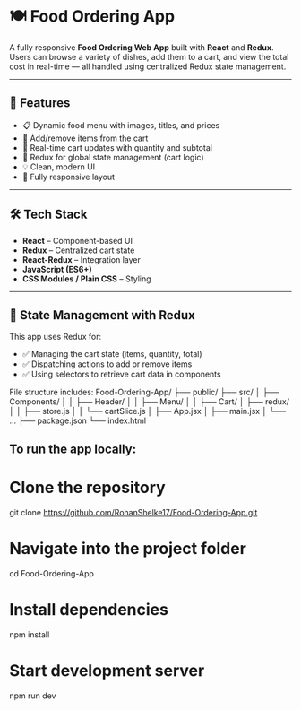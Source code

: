 # 🍽️ Food Ordering App

A fully responsive **Food Ordering Web App** built with **React** and **Redux**.  
Users can browse a variety of dishes, add them to a cart, and view the total cost in real-time — all handled using centralized Redux state management.

---

## 🚀 Features

- 📋 Dynamic food menu with images, titles, and prices
- 🛒 Add/remove items from the cart
- 🔁 Real-time cart updates with quantity and subtotal
- 🧠 Redux for global state management (cart logic)
- 💡 Clean, modern UI
- 📱 Fully responsive layout

---

## 🛠️ Tech Stack

- **React** – Component-based UI
- **Redux** – Centralized cart state
- **React-Redux** – Integration layer
- **JavaScript (ES6+)**
- **CSS Modules / Plain CSS** – Styling

---

## 🧠 State Management with Redux

This app uses Redux for:

- ✅ Managing the cart state (items, quantity, total)
- ✅ Dispatching actions to add or remove items
- ✅ Using selectors to retrieve cart data in components

File structure includes:
Food-Ordering-App/
├── public/
├── src/
│ ├── Components/
│ │ ├── Header/
│ │ ├── Menu/
│ │ ├── Cart/
│ ├── redux/
│ │ ├── store.js
│ │ └── cartSlice.js
│ ├── App.jsx
│ ├── main.jsx
│ └── ...
├── package.json
└── index.html


## To run the app locally:

# Clone the repository
git clone https://github.com/RohanShelke17/Food-Ordering-App.git

# Navigate into the project folder
cd Food-Ordering-App

# Install dependencies
npm install

# Start development server
npm run dev
